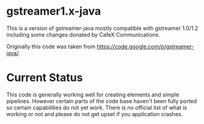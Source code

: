 gstreamer1.x-java
=================

This is a version of gstreamer-java mostly compatible with gstreamer 1.0/1.2 including some changes donated by CafeX Communications.

Originally this code was taken from https://code.google.com/p/gstreamer-java/.

Current Status
==============
This code is generally working well for creating elements and simple pipelines.  However certain parts of the code base haven't been fully ported so certain capabilities do not yet work.  There is no official list of what is working or not and please do not get upset if you application crashes.
